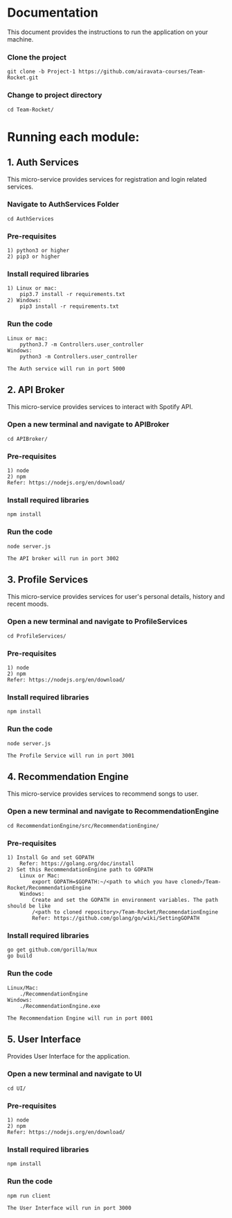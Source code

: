 # Documentation
This document provides the instructions to run the application on your machine.

### Clone the project
```
git clone -b Project-1 https://github.com/airavata-courses/Team-Rocket.git
```
### Change to project directory
```
cd Team-Rocket/
```
# Running each module:
## 1. Auth Services
This micro-service provides services for registration and login related services.
### Navigate to AuthServices Folder
```
cd AuthServices
```
### Pre-requisites
```
1) python3 or higher
2) pip3 or higher
```

### Install required libraries
```
1) Linux or mac:
	pip3.7 install -r requirements.txt
2) Windows:
	pip3 install -r requirements.txt
```

### Run the code
```
Linux or mac:
	python3.7 -m Controllers.user_controller
Windows:
	python3 -m Controllers.user_controller
```
~~~
The Auth service will run in port 5000
~~~


## 2.  API Broker
This micro-service provides services to interact with Spotify API.
### Open a new terminal and navigate to APIBroker
```
cd APIBroker/
```
### Pre-requisites
```
1) node
2) npm
Refer: https://nodejs.org/en/download/
```
### Install required libraries
```
npm install
```
### Run the code
```
node server.js
```
~~~
The API broker will run in port 3002
~~~


## 3.  Profile Services
This micro-service provides services for user's personal details, history and recent moods.
### Open a new terminal and navigate to ProfileServices
```
cd ProfileServices/
```
### Pre-requisites
```
1) node
2) npm
Refer: https://nodejs.org/en/download/
```
### Install required libraries
```
npm install
```
### Run the code
```
node server.js
```
~~~
The Profile Service will run in port 3001
~~~


## 4.  Recommendation Engine
This micro-service provides services to recommend songs to user.
### Open a new terminal and navigate to RecommendationEngine
```
cd RecommendationEngine/src/RecommendationEngine/
```
### Pre-requisites
```
1) Install Go and set GOPATH
	Refer: https://golang.org/doc/install
2) Set this RecommendationEngine path to GOPATH
	Linux or Mac:
		export GOPATH=$GOPATH:~/<path to which you have cloned>/Team-Rocket/RecommendationEngine
	Windows:
		Create and set the GOPATH in environment variables. The path should be like
		/<path to cloned repository>/Team-Rocket/RecomendationEngine
		Refer: https://github.com/golang/go/wiki/SettingGOPATH
```

### Install required libraries
```
go get github.com/gorilla/mux
go build
```
### Run the code
```
Linux/Mac:
	./RecommendationEngine
Windows:
	./RecommendationEngine.exe
```
~~~
The Recommendation Engine will run in port 8001
~~~


## 5.  User Interface
Provides User Interface for the application.
### Open a new terminal and navigate to UI
```
cd UI/
```
### Pre-requisites
```
1) node
2) npm
Refer: https://nodejs.org/en/download/
```
### Install required libraries
```
npm install
```
### Run the code
```
npm run client
```
~~~
The User Interface will run in port 3000
~~~
